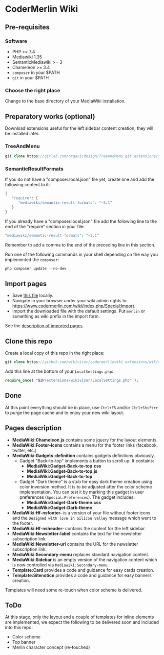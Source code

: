 # CoderMerlin Wiki

## Pre-requisites

### Software
* PHP >= 7.4
* Mediawiki 1.35
* SemanticMediawiki >= 3
* Chameleon >= 3.4
* `composer` in your $PATH
* `git` in your $PATH

### Choose the right place
Change to the base directory of your MediaWiki installation.

## Preparatory works (optional)
Download extensions useful for the left sidebar content creation, they will be installed later:
### TreeAndMenu 
```php
git clone https://gitlab.com/organicdesign/TreeAndMenu.git extensions/TreeAndMenu
```
### SemanticResultFormats
If you do not have a "composer.local.json" file yet, create one and add the following content to it:
```php
{ 
   "require": { 
      "mediawiki/semantic-result-formats": "~3.1" 
   } 
}
```
If you already have a "composer.local.json" file add the following line to the end of the "require" section in your file:
```php
"mediawiki/semantic-result-formats": "~3.1"
```
Remember to add a comma to the end of the preceding line in this section.

Run one of the following commands in your shell depending on the way you implemented the `composer`:
```php
php composer update --no-dev
```
## Import pages
* Save [this file](import/Coder+Merlin-20211202151301.xml) locally.
* Navigate in your browser under your wiki admin rights to https://www.codermerlin.com/wiki/index.php/Special:Import.
* Import the downloaded file with the default settings. Put `merlin` or something as wiki prefix in the import form.

See the [description of imported pages](#pages-description).

## Clone this repo
Create a local copy of this repo in the right place:
```php
git clone https://github.com/wikivisor/codermerlinwiki extensions/wikivisor
```
Add this line at the bottom of your `LocalSettings.php`:
```php
require_once( "$IP/extensions/wikivisor/LocalSettings.php" );
```
## Done
At this point everything should be in place, use `Ctrl+F5` and/or `Ctrl+Shift+r` to purge the page cache and to enjoy your new wiki layout.

## Pages description
* **MediaWiki:Chameleon.js** contains some jquery for the layout elements.
* **MediaWiki:Footer-icons** contains a menu for the footer links (facebook, twitter, etc.)
* **MediaWiki:Gadgets-definition** contains gadgets definitions obviously.
    * Gadget "Back-to-top" implements a button to scroll up. It contains:
        * **MediaWiki:Gadget-Back-to-top.css**
        * **MediaWiki:Gadget-Back-to-top.js**
        * **MediaWiki:Gadget-Back-to-top**
    * Gadget "Dark theme" is a stub for easy dark theme creation using color inversion method. It is to be adjusted after the color scheme implementation. You can test it by marking this gadget in user preferences (`Special:Preferences`). The gadget includes:
        * **MediaWiki:Gadget-Dark-theme.css**
        * **MediaWiki:Gadget-Dark-theme**
* **MediaWiki:Hf-nsfooter-** is a version of your file without footer icons and the `Designed with love in Silicon Valley` message which went to the footer.
* **MediaWiki:Hf-nsheader-** contains the content for the left sidebar.
* **MediaWiki:Newsletter-label** contains the text for the newsletter subscription link.
* **MediaWiki:Newsletter-url** contains the URL for the newsletter subscription link.
* **MediaWiki:Secondary-menu** replaces standard navigation content.
* **MediaWiki:Sidebar** is an empty version of the navigation content which is now controlled via `Mediawiki:Secondary-menu`.
* **Template:Card** provides a code and guidance for easy cards creation.
* **Template:Sitenotice** provides a code and guidance for easy banners creation.

Templates will need some re-touch when color scheme is delivered.

## ToDo
At this stage, only the layout and a couple of templates for inline elements are implemented, we expect the following to be delivered soon and included into this repo:
* Color scheme
* Top banner
* Merlin character concept (re-touched)


